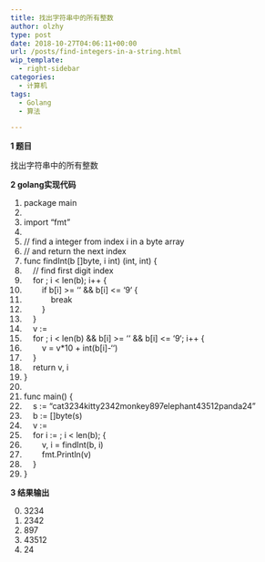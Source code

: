 ```yaml
---
title: 找出字符串中的所有整数
author: olzhy
type: post
date: 2018-10-27T04:06:11+00:00
url: /posts/find-integers-in-a-string.html
wip_template:
  - right-sidebar
categories:
  - 计算机
tags:
  - Golang
  - 算法

---
```

**1 题目**
  
找出字符串中的所有整数

**2 golang实现代码**

<div class="dp-highlighter">
  <div class="bar">
  </div>
  
  <ol start="1" class="dp-j">
    <li class="alt">
      <span><span class="keyword">package</span><span>&nbsp;main&nbsp;&nbsp;</span></span>
    </li>
    <li class="">
      <span>&nbsp;&nbsp;</span>
    </li>
    <li class="alt">
      <span><span class="keyword">import</span><span>&nbsp;</span><span class="string">&#8220;fmt&#8221;</span><span>&nbsp;&nbsp;</span></span>
    </li>
    <li class="">
      <span>&nbsp;&nbsp;</span>
    </li>
    <li class="alt">
      <span><span class="comment">//&nbsp;find&nbsp;a&nbsp;integer&nbsp;from&nbsp;index&nbsp;i&nbsp;in&nbsp;a&nbsp;byte&nbsp;array</span><span>&nbsp;&nbsp;</span></span>
    </li>
    <li class="">
      <span><span class="comment">//&nbsp;and&nbsp;return&nbsp;the&nbsp;next&nbsp;index</span><span>&nbsp;&nbsp;</span></span>
    </li>
    <li class="alt">
      <span>func&nbsp;findInt(b&nbsp;[]<span class="keyword">byte</span><span>,&nbsp;i&nbsp;</span><span class="keyword">int</span><span>)&nbsp;(</span><span class="keyword">int</span><span>,&nbsp;</span><span class="keyword">int</span><span>)&nbsp;{&nbsp;&nbsp;</span></span>
    </li>
    <li class="">
      <span>&nbsp;&nbsp;&nbsp;&nbsp;<span class="comment">//&nbsp;find&nbsp;first&nbsp;digit&nbsp;index</span><span>&nbsp;&nbsp;</span></span>
    </li>
    <li class="alt">
      <span>&nbsp;&nbsp;&nbsp;&nbsp;<span class="keyword">for</span><span>&nbsp;;&nbsp;i&nbsp;<&nbsp;len(b);&nbsp;i++&nbsp;{&nbsp;&nbsp;</span></span>
    </li>
    <li class="">
      <span>&nbsp;&nbsp;&nbsp;&nbsp;&nbsp;&nbsp;&nbsp;&nbsp;<span class="keyword">if</span><span>&nbsp;b[i]&nbsp;>=&nbsp;&#8216;</span><span class="number"></span><span>&#8216;&nbsp;&&&nbsp;b[i]&nbsp;<=&nbsp;&#8216;</span><span class="number">9</span><span>&#8216;&nbsp;{&nbsp;&nbsp;</span></span>
    </li>
    <li class="alt">
      <span>&nbsp;&nbsp;&nbsp;&nbsp;&nbsp;&nbsp;&nbsp;&nbsp;&nbsp;&nbsp;&nbsp;&nbsp;<span class="keyword">break</span><span>&nbsp;&nbsp;</span></span>
    </li>
    <li class="">
      <span>&nbsp;&nbsp;&nbsp;&nbsp;&nbsp;&nbsp;&nbsp;&nbsp;}&nbsp;&nbsp;</span>
    </li>
    <li class="alt">
      <span>&nbsp;&nbsp;&nbsp;&nbsp;}&nbsp;&nbsp;</span>
    </li>
    <li class="">
      <span>&nbsp;&nbsp;&nbsp;&nbsp;v&nbsp;:=&nbsp;<span class="number"></span><span>&nbsp;&nbsp;</span></span>
    </li>
    <li class="alt">
      <span>&nbsp;&nbsp;&nbsp;&nbsp;<span class="keyword">for</span><span>&nbsp;;&nbsp;i&nbsp;<&nbsp;len(b)&nbsp;&&&nbsp;b[i]&nbsp;>=&nbsp;&#8216;</span><span class="number"></span><span>&#8216;&nbsp;&&&nbsp;b[i]&nbsp;<=&nbsp;&#8216;</span><span class="number">9</span><span>&#8216;;&nbsp;i++&nbsp;{&nbsp;&nbsp;</span></span>
    </li>
    <li class="">
      <span>&nbsp;&nbsp;&nbsp;&nbsp;&nbsp;&nbsp;&nbsp;&nbsp;v&nbsp;=&nbsp;v*<span class="number">10</span><span>&nbsp;+&nbsp;</span><span class="keyword">int</span><span>(b[i]-&#8216;</span><span class="number"></span><span>&#8216;)&nbsp;&nbsp;</span></span>
    </li>
    <li class="alt">
      <span>&nbsp;&nbsp;&nbsp;&nbsp;}&nbsp;&nbsp;</span>
    </li>
    <li class="">
      <span>&nbsp;&nbsp;&nbsp;&nbsp;<span class="keyword">return</span><span>&nbsp;v,&nbsp;i&nbsp;&nbsp;</span></span>
    </li>
    <li class="alt">
      <span>}&nbsp;&nbsp;</span>
    </li>
    <li class="">
      <span>&nbsp;&nbsp;</span>
    </li>
    <li class="alt">
      <span>func&nbsp;main()&nbsp;{&nbsp;&nbsp;</span>
    </li>
    <li class="">
      <span>&nbsp;&nbsp;&nbsp;&nbsp;s&nbsp;:=&nbsp;<span class="string">&#8220;cat3234kitty2342monkey897elephant43512panda24&#8221;</span><span>&nbsp;&nbsp;</span></span>
    </li>
    <li class="alt">
      <span>&nbsp;&nbsp;&nbsp;&nbsp;b&nbsp;:=&nbsp;[]<span class="keyword">byte</span><span>(s)&nbsp;&nbsp;</span></span>
    </li>
    <li class="">
      <span>&nbsp;&nbsp;&nbsp;&nbsp;v&nbsp;:=&nbsp;<span class="number"></span><span>&nbsp;&nbsp;</span></span>
    </li>
    <li class="alt">
      <span>&nbsp;&nbsp;&nbsp;&nbsp;<span class="keyword">for</span><span>&nbsp;i&nbsp;:=&nbsp;</span><span class="number"></span><span>;&nbsp;i&nbsp;<&nbsp;len(b);&nbsp;{&nbsp;&nbsp;</span></span>
    </li>
    <li class="">
      <span>&nbsp;&nbsp;&nbsp;&nbsp;&nbsp;&nbsp;&nbsp;&nbsp;v,&nbsp;i&nbsp;=&nbsp;findInt(b,&nbsp;i)&nbsp;&nbsp;</span>
    </li>
    <li class="alt">
      <span>&nbsp;&nbsp;&nbsp;&nbsp;&nbsp;&nbsp;&nbsp;&nbsp;fmt.Println(v)&nbsp;&nbsp;</span>
    </li>
    <li class="">
      <span>&nbsp;&nbsp;&nbsp;&nbsp;}&nbsp;&nbsp;</span>
    </li>
    <li class="alt">
      <span>}&nbsp;&nbsp;</span>
    </li>
  </ol>
</div>

**3 结果输出**

<div class="dp-highlighter nogutter">
  <ol start="0" class="dp-xml">
    <li class="alt">
      <span><span>3234&nbsp;&nbsp;</span></span>
    </li>
    <li class="">
      <span>2342&nbsp;&nbsp;</span>
    </li>
    <li class="alt">
      <span>897&nbsp;&nbsp;</span>
    </li>
    <li class="">
      <span>43512&nbsp;&nbsp;</span>
    </li>
    <li class="alt">
      <span>24&nbsp;&nbsp;</span>
    </li>
  </ol>
</div>
